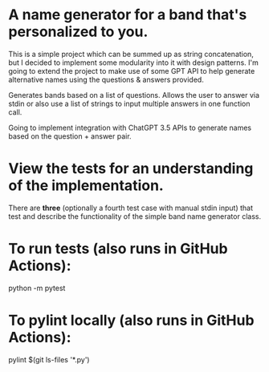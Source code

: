 # A name generator for a band that's personalized to you.

This is a simple project which can be summed up as string concatenation, but I decided to implement some modularity into it with design patterns. I'm going to extend the project to make use of some GPT API to help generate alternative names using the questions & answers provided.

Generates bands based on a list of questions.
Allows the user to answer via stdin or also use a list of strings to input multiple answers in one function call.

Going to implement integration with ChatGPT 3.5 APIs to generate names based on the question + answer pair.


# View the tests for an understanding of the implementation.
There are **three** (optionally a fourth test case with manual stdin input) that test and describe the functionality of the simple band name generator class.

# To run tests (also runs in GitHub Actions):
python -m pytest

# To pylint locally (also runs in GitHub Actions):
pylint $(git ls-files '*.py')
